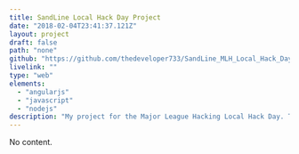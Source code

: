 ```yaml
---
title: SandLine Local Hack Day Project
date: "2018-02-04T23:41:37.121Z"
layout: project
draft: false
path: "none"
github: "https://github.com/thedeveloper733/SandLine_MLH_Local_Hack_Day_Project"
livelink: ""
type: "web"
elements:
  - "angularjs"
  - "javascript"
  - "nodejs"
description: "My project for the Major League Hacking Local Hack Day. This website allows students to select and customize the sandwich they want to purchase from the cafeteria, which is then displayed to cafeteria administrators in a portal that requires authorization. The front-end functionality--including reactive forms, dynamic tables, and custom data hashing--is implemented with an Angular single-page application that consumes a Loopback backend API."
---
```


No content.